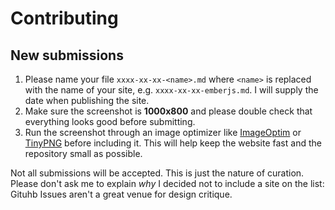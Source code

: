 # Contributing

## New submissions

  1. Please name your file `xxxx-xx-xx-<name>.md` where `<name>` is
     replaced with the name of your site, e.g. `xxxx-xx-xx-emberjs.md`.
     I will supply the date when publishing the site.
  1. Make sure the screenshot is **1000x800** and please double check that
     everything looks good before submitting.
  1. Run the screenshot through an image optimizer like
     [ImageOptim](https://imageoptim.com/) or [TinyPNG](https://tinypng.com/)
     before including it. This will help keep the website fast and the repository
     small as possible.

Not all submissions will be accepted. This is just the nature of curation. Please
don't ask me to explain _why_ I decided not to include a site on the list: Gituhb
Issues aren't a great venue for design critique.
